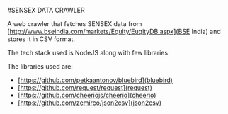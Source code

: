 #SENSEX DATA CRAWLER

A web crawler that fetches SENSEX data from [http://www.bseindia.com/markets/Equity/EuqityDB.aspx](BSE India) and stores it in CSV format.

The tech stack used is NodeJS along with few libraries.

The libraries used are:
- [https://github.com/petkaantonov/bluebird](bluebird)
- [https://github.com/request/request](request)
- [https://github.com/cheeriojs/cheerio](cheerio)
- [https://github.com/zemirco/json2csv](json2csv)
